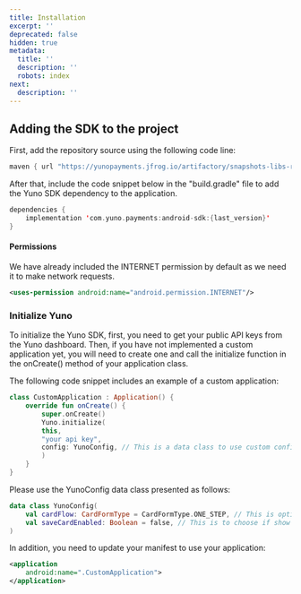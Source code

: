 ```yaml
---
title: Installation
excerpt: ''
deprecated: false
hidden: true
metadata:
  title: ''
  description: ''
  robots: index
next:
  description: ''
---
```

## Adding the SDK to the project

First, add the repository source using the following code line:

```kotlin
maven { url "https://yunopayments.jfrog.io/artifactory/snapshots-libs-release" }
```

After that, include the code snippet below in the "build.gradle" file to add the Yuno SDK dependency to the application.

```kotlin
dependencies {
    implementation 'com.yuno.payments:android-sdk:{last_version}'
}
```

#### Permissions

We have already included the INTERNET permission by default as we need it to make network requests.

```xml
<uses-permission android:name="android.permission.INTERNET"/>
```

### Initialize Yuno

To initialize the Yuno SDK, first, you need to get your public API keys from the Yuno dashboard. Then, if you have not implemented a custom application yet, you will need to create one and call the initialize function in the onCreate() method of your application class.

The following code snippet includes an example of a custom application:

```kotlin
class CustomApplication : Application() {
    override fun onCreate() {
        super.onCreate()
        Yuno.initialize(
        this, 
        "your api key",
        config: YunoConfig, // This is a data class to use custom configs in the SDK.
        )
    }
}
```

Please use the YunoConfig data class presented as follows:

```kotlin
data class YunoConfig(
    val cardFlow: CardFormType = CardFormType.ONE_STEP, // This is optional, CardFormType.ONE_STEP by default, this is to choose Payment and Enrollment Card flow.
    val saveCardEnabled: Boolean = false, // This is to choose if show save card checkbox on cards flows.
)
```

In addition, you need to update your manifest to use your application:

```XML
<application
    android:name=".CustomApplication">
</application>
```
